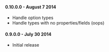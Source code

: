 #### 0.10.0.0 - August 7 2014
* Handle option types
* Handle types with no properties/fields (oops)

#### 0.9.0.0 - July 30 2014
* Initial release

